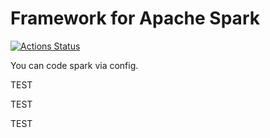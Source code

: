 # Framework for Apache Spark


[![Actions Status](https://github.com/manhcompany/power/workflows/ScalaBuild/badge.svg)](https://github.com/manhcompany/power/actions)

You can code spark via config.

TEST

TEST

TEST
